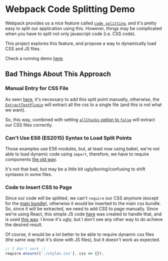 # Webpack Code Splitting Demo

Webpack provides us a nice feature called [`code splitting`](https://webpack.github.io/docs/code-splitting.html),
and it's pretty easy to split our application using this. However, things may
be complicated when you have to split not only javascript code (i.e. CSS code).

This project explores this feature, and propose a way to dynamically load CSS
and JS files.

Check a running demo [here](https://wmartins.github.io/webpack-code-splitting/dist).

## Bad Things About This Approach

### Manual Entry for CSS File

As seen [here](https://github.com/wmartins/webpack-code-splitting/blob/52bca3f750f4fe898e8ec1b0ff256bcc24512d92/webpack.config.js#L9),
it's necessary to add this split point manually, otherwise, the
[`ExtractTextPlugin`](https://github.com/webpack/extract-text-webpack-plugin)
will extract all the css to a single file (and this is not what we want).

So, this way, combined with setting [`allChunks` option to `false`](https://github.com/wmartins/webpack-code-splitting/blob/52bca3f750f4fe898e8ec1b0ff256bcc24512d92/webpack.config.js#L39)
will extract our CSS files correctly.

### Can't Use ES6 (ES2015) Syntax to Load Split Points

Those examples use ES6 modules, but, at least now using babel, we're not able
to load dynamic code using `import`, therefore, we have to require components
[the old way](https://github.com/wmartins/webpack-code-splitting/blob/52bca3f750f4fe898e8ec1b0ff256bcc24512d92/src/scripts/routes/news/index.js#L7).

It's not that bad, but may be a little bit ugly/boring/confusing to shift
syntaxes in some files.

### Code to Insert CSS to Page

Since our code will be splitted, we can't `require` our CSS anymore
(except for the [main bundle](https://github.com/wmartins/webpack-code-splitting/blob/52bca3f750f4fe898e8ec1b0ff256bcc24512d92/src/scripts/index.js#L7)),
otherwise it would be inserted to the main css bundle.
So, since it will be extracted, we need to add CSS to page manually.
Since we're using React, this simple JS code [here](https://github.com/wmartins/webpack-code-splitting/blob/gh-pages/src/scripts/insert-css.js) was
created to handle that, and is used [this way](https://github.com/wmartins/webpack-code-splitting/blob/52bca3f750f4fe898e8ec1b0ff256bcc24512d92/src/scripts/routes/about/index.js#L10). I know it's ugly, but I don't see any other way to do
achieve the desired result.

Of course, it would be a lot better to be able to require dynamic css files
(the same way that it's done with JS files), but it doesn't work as expected.

```javascript
// I don't work :(
require.ensure(['./styles.css'], css => {});
```
